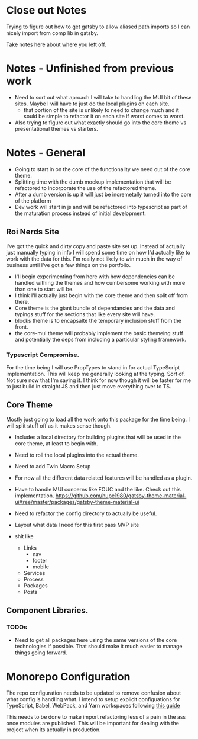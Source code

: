 # Close out Notes
Trying to figure out how to get gatsby to allow aliased path imports so I can nicely import from comp lib in gatsby.

Take notes here about where you left off.

# Notes - Unfinished from previous work

- Need to sort out what aproach I will take to handling the MUI bit of these sites. Maybe I will have to just do the local plugins on each site.
  - that portion of the site is unlikely to need to change much and it sould be simple to refactor it on each site if worst comes to worst.
- Also trying to figure out what exactly should go into the core theme vs presentational themes vs starters.

# Notes - General

- Going to start in on the core of the functionality we need out of the core theme.
- Splitting time with the dumb mockup implementation that will be refactored to incorporate the use of the refactored theme.
- After a dumb version is up it will just be incremetally turned into the core of the platform
- Dev work will start in js and will be refactored into typescript as part of the maturation process instead of initial development.

## Roi Nerds Site

I've got the quick and dirty copy and paste site set up. Instead of actually just manually typing in info I will spend some time on how I'd actually like to work with the data for this. I'm really not likely to win much in the way of business until I've got a few things on the portfolio.

- I'll begin experimenting from here with how dependencies can be handled withing the themes and how cumbersome working with more than one to start will be.
- I think I'll actually just begin with the core theme and then split off from there.
- Core theme is the giant bundle of dependancies and the data and typings stuff for the sections that like every site will have.
- blocks theme is to encapsalte the temporary inclusion stuff from the front.
- the core-mui theme will probably implement the basic themeing stuff and potentially the deps from including a particular styling framework.

### Typescript Compromise.

For the time being I will use PropTypes to stand in for actual TypeScript implementation. This will keep me generally looking at the typing. Sort of. Not sure now that I'm saying it. I think for now though it will be faster for me to just build in straight JS and then just move everything over to TS.

## Core Theme

Mostly just going to load all the work onto this package for the time being. I will split stuff off as it makes sense though.

- Includes a local directory for building plugins that will be used in the core theme, at least to begin with.
- Need to roll the local plugins into the actual theme.
- Need to add Twin.Macro Setup
- For now all the different data related features will be handled as a plugin.
- Have to handle MUI concerns like FOUC and the like. Check out this implementation.
  https://github.com/hupe1980/gatsby-theme-material-ui/tree/master/packages/gatsby-theme-material-ui

- Need to refactor the config directory to actually be useful.
- Layout what data I need for this first pass MVP site
- shit like
  - Links
    - nav
    - footer
    - mobile
  - Services
  - Process
  - Packages
  - Posts

## Component Libraries.

### TODOs

- Need to get all packages here using the same versions of the core technologies if possible. That should make it much easier to manage things going forward.

# Monorepo Configuration

The repo configuration needs to be updated to remove confusion about what config is handling what.
I intend to setup explicit configuations for TypeScript, Babel, WebPack, and Yarn workspaces following [this guide](https://javascript.plainenglish.io/build-react-app-by-using-typescript-yarn-workspaces-webpack-and-babel-d0ad120e72d9)

This needs to be done to make import refactoring less of a pain in the ass once modules are published. This will be important for dealing with the project when its actually in production.
